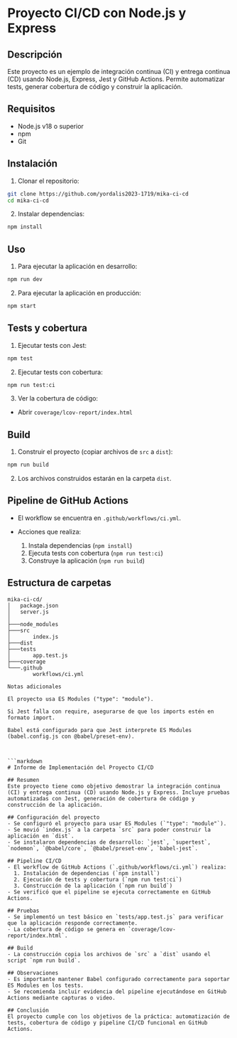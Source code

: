 # Proyecto CI/CD con Node.js y Express

## Descripción
Este proyecto es un ejemplo de integración continua (CI) y entrega continua (CD) usando Node.js, Express, Jest y GitHub Actions. Permite automatizar tests, generar cobertura de código y construir la aplicación.

## Requisitos
- Node.js v18 o superior
- npm
- Git

## Instalación
1. Clonar el repositorio:
```bash
git clone https://github.com/yordalis2023-1719/mika-ci-cd
cd mika-ci-cd
````

2. Instalar dependencias:

```bash
npm install
```

## Uso

1. Para ejecutar la aplicación en desarrollo:

```bash
npm run dev
```

2. Para ejecutar la aplicación en producción:

```bash
npm start
```

## Tests y cobertura

1. Ejecutar tests con Jest:

```bash
npm test
```

2. Ejecutar tests con cobertura:

```bash
npm run test:ci
```

3. Ver la cobertura de código:

* Abrir `coverage/lcov-report/index.html` 

## Build

1. Construir el proyecto (copiar archivos de `src` a `dist`):

```bash
npm run build
```

2. Los archivos construidos estarán en la carpeta `dist`.

## Pipeline de GitHub Actions

* El workflow se encuentra en `.github/workflows/ci.yml`.
* Acciones que realiza:

  1. Instala dependencias (`npm install`)
  2. Ejecuta tests con cobertura (`npm run test:ci`)
  3. Construye la aplicación (`npm run build`)

## Estructura de carpetas

```
mika-ci-cd/
│   package.json
│   server.js
│
├───node_modules
├───src
│       index.js
├───dist
├───tests
│       app.test.js
├───coverage
└───.github
        workflows/ci.yml

Notas adicionales

El proyecto usa ES Modules ("type": "module").

Si Jest falla con require, asegurarse de que los imports estén en formato import.

Babel está configurado para que Jest interprete ES Modules (babel.config.js con @babel/preset-env).



```markdown
# Informe de Implementación del Proyecto CI/CD

## Resumen
Este proyecto tiene como objetivo demostrar la integración continua (CI) y entrega continua (CD) usando Node.js y Express. Incluye pruebas automatizadas con Jest, generación de cobertura de código y construcción de la aplicación.

## Configuración del proyecto
- Se configuró el proyecto para usar ES Modules (`"type": "module"`).
- Se movió `index.js` a la carpeta `src` para poder construir la aplicación en `dist`.
- Se instalaron dependencias de desarrollo: `jest`, `supertest`, `nodemon`, `@babel/core`, `@babel/preset-env`, `babel-jest`.

## Pipeline CI/CD
- El workflow de GitHub Actions (`.github/workflows/ci.yml`) realiza:
  1. Instalación de dependencias (`npm install`)
  2. Ejecución de tests y cobertura (`npm run test:ci`)
  3. Construcción de la aplicación (`npm run build`)
- Se verificó que el pipeline se ejecuta correctamente en GitHub Actions.

## Pruebas
- Se implementó un test básico en `tests/app.test.js` para verificar que la aplicación responde correctamente.
- La cobertura de código se genera en `coverage/lcov-report/index.html`.

## Build
- La construcción copia los archivos de `src` a `dist` usando el script `npm run build`.

## Observaciones
- Es importante mantener Babel configurado correctamente para soportar ES Modules en los tests.
- Se recomienda incluir evidencia del pipeline ejecutándose en GitHub Actions mediante capturas o video.

## Conclusión
El proyecto cumple con los objetivos de la práctica: automatización de tests, cobertura de código y pipeline CI/CD funcional en GitHub Actions.
